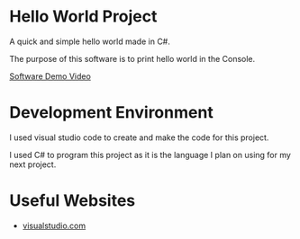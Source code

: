 # Hello World Project
A quick and simple hello world made in C#.

The purpose of this software is to print hello world in the Console.

[Software Demo Video](https://youtu.be/FJ8LxUvpGOY)

# Development Environment

I used visual studio code to create and make the code for this project.

I used C# to program this project as it is the language I plan on using for my next project.

# Useful Websites

* [visualstudio.com](https://code.visualstudio.com/docs/csharp/get-started)
